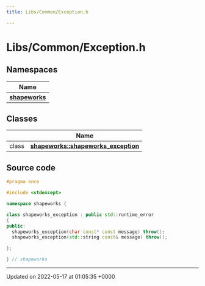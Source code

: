 ```yaml
---
title: Libs/Common/Exception.h

---
```


# Libs/Common/Exception.h



## Namespaces

| Name           |
| -------------- |
| **[shapeworks](../Namespaces/namespaceshapeworks.md)**  |

## Classes

|                | Name           |
| -------------- | -------------- |
| class | **[shapeworks::shapeworks_exception](../Classes/classshapeworks_1_1shapeworks__exception.md)**  |




## Source code

```cpp
#pragma once

#include <stdexcept>

namespace shapeworks {

class shapeworks_exception : public std::runtime_error
{
public:
  shapeworks_exception(char const* const message) throw();
  shapeworks_exception(std::string const& message) throw();

};

} // shapeworks
```


-------------------------------

Updated on 2022-05-17 at 01:05:35 +0000

